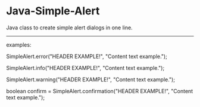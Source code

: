 # Java-Simple-Alert
Java class to create simple alert dialogs in one line.

---
examples:

SimpleAlert.error("HEADER EXAMPLE!", "Content text example.");
        

SimpleAlert.info("HEADER EXAMPLE!", "Content text example.");
        

SimpleAlert.warning("HEADER EXAMPLE!", "Content text example.");
        

boolean confirm = SimpleAlert.confirmation("HEADER EXAMPLE!", "Content text example.");
